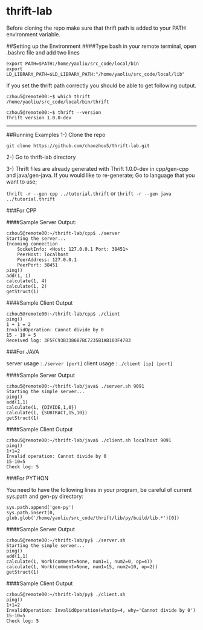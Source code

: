 # thrift-lab
Before cloning the repo make sure that thrift path is added to your PATH environment variable.

##Setting up the Environment
####Type bash in your remote terminal, open .bashrc file and add two lines 
````
export PATH=$PATH:/home/yaoliu/src_code/local/bin
export LD_LIBRARY_PATH=$LD_LIBRARY_PATH:"/home/yaoliu/src_code/local/lib"
````

If you set the thrift path correctly you should be able to get following output.

```
czhou5@remote00:~$ which thrift
/home/yaoliu/src_code/local/bin/thrift
```

```
czhou5@remote00:~$ thrift --version
Thrift version 1.0.0-dev
```

___

##Running Examples
1-) Clone the repo

`git clone https://github.com/chaozhou5/thrift-lab.git`

2-) Go to thrift-lab directory

3-) Thrift files are already generated with Thrift 1.0.0-dev in cpp/gen-cpp and java/gen-java. 
If you would like to re-generate;
Go to language that you want to use;

`thrift -r --gen cpp ../tutorial.thrift` or `thrift -r --gen java ../tutorial.thrift`


###For CPP

####Sample Server Output:
```
czhou5@remote00:~/thrift-lab/cpp$ ./server
Starting the server...
Incoming connection
	SocketInfo: <Host: 127.0.0.1 Port: 38451>
	PeerHost: localhost
	PeerAddress: 127.0.0.1
	PeerPort: 38451
ping()
add(1, 1)
calculate(1, 4)
calculate(1, 2)
getStruct(1)
```

####Sample Client Output
````
czhou5@remote00:~/thrift-lab/cpp$ ./client
ping()
1 + 1 = 2
InvalidOperation: Cannot divide by 0
15 - 10 = 5
Received log: 3F5FC93B338687BC7235B1AB103F47B3
````

###For JAVA

server usage :`./server [port]`
client usage : `./client [ip] [port]`

####Sample Server Output
```
czhou5@remote00:~/thrift-lab/java$ ./server.sh 9091
Starting the simple server...
ping()
add(1,1)
calculate(1, {DIVIDE,1,0})
calculate(1, {SUBTRACT,15,10})
getStruct(1)
```

####Sample Client Output
```
czhou5@remote00:~/thrift-lab/java$ ./client.sh localhost 9091
ping()
1+1=2
Invalid operation: Cannot divide by 0
15-10=5
Check log: 5
```

###For PYTHON

You need to have the following lines in your program, be careful of current sys.path and gen-py directory:

```` 
sys.path.append('gen-py')
sys.path.insert(0, glob.glob('/home/yaoliu/src_code/thrift/lib/py/build/lib.*')[0])
````

####Sample Server Output
```
czhou5@remote00:~/thrift-lab/py$ ./server.sh
Starting the simple server...
ping()
add(1,1)
calculate(1, Work(comment=None, num1=1, num2=0, op=4))
calculate(1, Work(comment=None, num1=15, num2=10, op=2))
getStruct(1)
```

####Sample Client Output
```
czhou5@remote00:~/thrift-lab/py$ ./client.sh
ping()
1+1=2
InvalidOperation: InvalidOperation(whatOp=4, why='Cannot divide by 0')
15-10=5
Check log: 5
```
